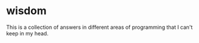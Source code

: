 # wisdom

This is a collection of answers in different areas of programming that I can't keep in my head.
